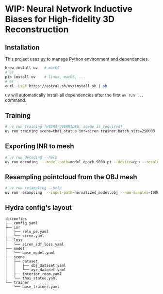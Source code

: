 # WIP: Neural Network Inductive Biases for High-fidelity 3D Reconstruction

## Installation

This project uses [uv](https://github.com/astral-sh/uv) to manage Python environment and dependencies. 
```bash
brew install uv   # macOS
# or
pip install uv    # linux, macOS, ...
# or
curl -LsSf https://astral.sh/uv/install.sh | sh
```
uv will automatically install all dependencies after the first `uv run ...` command.

## Training

```bash
# uv run training [HYDRA-OVERRIDES, scene is required]
uv run training scene=thai_statue inr=siren trainer.batch_size=250000
```

## Exporting INR to mesh

```bash
# uv run decoding --help
uv run decoding  --model-path=model_epoch_9000.pt --device=cpu --resolution=64
```

## Resampling pointcloud from the OBJ mesh

```bash
# uv run resampling --help
uv run resampling  --input-path=normalized_model.obj --num-samples=1000000
```

## Hydra config's layout

```
ib/configs
├── config.yaml
├── inr
│   ├── relu_pe.yaml
│   └── siren.yaml
├── loss
│   └── siren_sdf_loss.yaml
├── model
│   └── base_model.yaml
├── scene
│   ├── dataset
│   │   ├── obj_dataset.yaml
│   │   └── xyz_dataset.yaml
│   ├── interior_room.yaml
│   └── thai_statue.yaml
└── trainer
    └── base_trainer.yaml
```